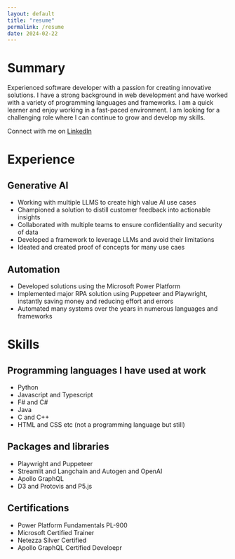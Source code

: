 ```yaml
---
layout: default
title: "resume"
permalink: /resume
date: 2024-02-22
---
```


# Summary
Experienced software developer with a passion for creating innovative solutions. I have a strong background in web development and have worked with a variety of programming languages and frameworks. I am a quick learner and enjoy working in a fast-paced environment. I am looking for a challenging role where I can continue to grow and develop my skills.

Connect with me on [LinkedIn](https://www.linkedin.com/in/jgoalby)

# Experience

## Generative AI
- Working with multiple LLMS to create high value AI use cases
- Championed a solution to distill customer feedback into actionable insights
- Collaborated with multiple teams to ensure confidentiality and security of data
- Developed a framework to leverage LLMs and avoid their limitations
- Ideated and created proof of concepts for many use caes

## Automation
- Developed solutions using the Microsoft Power Platform
- Implemented major RPA solution using Puppeteer and Playwright, instantly saving money and reducing effort and errors
- Automated many systems over the years in numerous languages and frameworks

# Skills

## Programming languages I have used at work
- Python
- Javascript and Typescript
- F# and C#
- Java
- C and C++
- HTML and CSS etc (not a programming language but still)

## Packages and libraries
- Playwright and Puppeteer
- Streamlit and Langchain and Autogen and OpenAI
- Apollo GraphQL
- D3 and Protovis and P5.js

## Certifications
- Power Platform Fundamentals PL-900
- Microsoft Certified Trainer
- Netezza Silver Certified
- Apollo GraphQL Certified Develoepr
